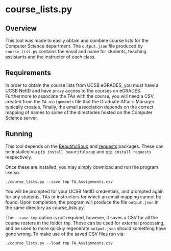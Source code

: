 # course_lists.py

## Overview

This tool was made to easily obtain and combine course lists for the Computer
Science department. The `output.json` file produced by `course_list.py`
contains the email and name for students, teaching assistants and the instructor
of each class.

## Requirements

In order to obtain the course lists from UCSB eGRADES, you must have a UCSB
NetID and have `proxy` access to the courses on eGRADES. Furthermore to
associate the TAs with the course, you will need a CSV created from the `TA
assignments` file that the Graduate Affairs Manager typically creates. Finally,
the email association depends on the correct mapping of names to some of the
directories hosted on the Computer Science server.

## Running

This tool depends on the
[BeautifulSoup](http://www.crummy.com/software/BeautifulSoup/) and
[requests](http://docs.python-requests.org/) packages. These can be installed
via `pip install beautifulsoup` and `pip install requests` respectively.

Once these are installed, you may simply download and run the program like so:

    ./course_lists.py --save tmp TA_Assignments.csv

You will be prompted for your UCSB NetID credentials, and prompted again for
any students, TAs or instructors for which an email mapping cannot be
found. Upon completion, the program will produce the file `output.json` in the
same directory as course_lists.py.

The `--save tmp` option is not required, however, it saves a CSV for all the
course rosters in the folder `tmp`. These can be used for external processing,
and be used to more quickly regenerate `output.json` should something have gone
wrong. To make use of the saved CSV files run via:

    ./course_lists.py --load tmp TA_Assignments.csv
